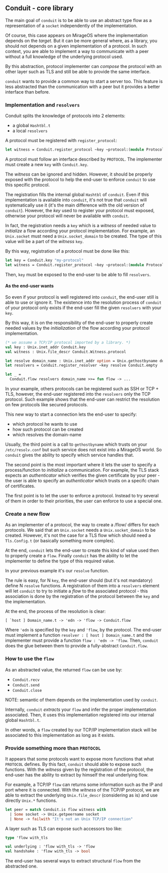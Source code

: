 ## Conduit - core library

The main goal of `conduit` is to be able to use an abstract type flow as a
representation of a `socket` independently of the implementation.

Of course, this case appears on MirageOS where the implementation depends on the
_target_. But it can be more general where, as a library, you should not depends
on a given implementation of a protocol. In such context, you are able to
implement a way to communicate with a peer without a full knowledge of the
underlying protocol used.

By this abstraction, protocol implementer can _compose_ the protocol with an
other layer such as TLS and still be able to provide the same interface.

`conduit` wants to provide a common way to start a server too. This feature is
less abstracted than the communication with a peer but it provides a better
interface than before.

### Implementation and `resolvers`

Conduit splits the knowledge of protocols into 2 elements:
- a global `Hashtbl.t`
- a local `resolvers`

A protocol must be registered with `register_protocol`:
```ocaml
let witness = Conduit.register_protocol ~key ~protocol:(module Protocol)
```

A protocol must follow an interface described by `PROTOCOL`. The implementer
must create a new `key` with `Conduit.key`.

The _witness_ can be ignored and hidden. However, it should be properly exposed
with the protocol to help the end-user to enforce `conduit` to use this specific
protocol.

The registration fills the internal global `Hashtbl` of `conduit`. Even if this
implementation is available into `conduit`, it's not true that `conduit` will
systematically use it (it's the main difference with the old version of
`conduit`). However, the _key_ used to register your protocol must exposed,
otherwise your protocol will never be available with `conduit`.

In fact, the registration needs a `key` which is a _witness_ of needed value to
_initialize_ a flow according your protocol implementation. For example, an
`Unix.socket` must need a `Unix.socket_domain` to be created. The type of this
value will be a part of the _witness_ `key`.

By this way, registration of a protocol must be done like this:
```ocaml
let key = Conduit.key "my-protocol"
let witness = Conduit.register_protocol ~key ~protocol:(module Protocol)
```

Then, `key` must be exposed to the end-user to be able to fill `resolvers`.

#### As the end-user wants

So even if your protocol is well registered into `conduit`, the end-user still
is able to use or ignore it. The existence into the resolution process of
`conduit` of your protocol only exists if the end-user fill the given
`resolvers` with your `key`.

By this way, it is on the responsibility of the end-user to properly create
needed values by the _initialization_ of the flow according your protocol
implementation.

```ocaml
(* we assume a TCP/IP protocol imported by a library. *)
val key : Unix.inet_addr Conduit.key
val witness : Unix.file_descr Conduit.Witness.protocol

let resolve domain_name : Unix.inet_addr option = Unix.gethostbyname domain_name
let resolvers = Conduit.register_resolver ~key resolve Conduit.empty

let _ =
  Conduit.flow resolvers domain_name >>= fun flow -> ...
```

In your example, others protocols can be registered such as SSH or TCP + TLS,
however, the end-user registered into the `resolvers` only the TCP protocol.
Such example shows that the end-user can restrict the resolution on few
protocols like secured protocols.

This new way to start a connection lets the end-user to specify:
- which protocol he wants to use
- how such protocol can be created 
- which resolves the domain-name

Usually, the third point is a call to `gethostbyname` which trusts on your
`/etc/resolv.conf` but such service does not exist into a MirageOS world. So
`conduit` gives the ability to specify which service handles that.

The second point is the most important where it lets the user to specify a
process/function to _initialize_ a communication. For example, the TLS stack
expects an _authenticator_ which verifies the given certificate by your peer -
the user is able to specify an _authenticator_ which trusts on a specifc chain
of certificates.

The first point is to let the user to enforce a protocol. Instead to try several
of them in order to their priorities, the user can enforce to use a special one.

### Create a new flow

As an implementer of a protocol, the way to create a /flow/ differs for each
protocols. We said that an `Unix.socket` needs a `Unix.socket_domain` to be
created. However, it's not the case for a TLS flow which should need a
`Tls.Config.t` (or basically something more complex).

At the end, `conduit` lets the end-user to create this kind of value used then
to properly create a `flow`. Finally `conduit` has the ability to let the
implementer to define the type of this required value.

In your previous example it's our `resolve` function.

The rule is easy, for N `key`, the end-user should (but it's not mandatory)
define N `resolve` functions. A registration of them into a `resolvers` element
will let `conduit` to try to initiate a _flow_ to the associated protocol - this
association is done by the registration of the protocol between the `key` and
the implementation.

At the end, the process of the resolution is clear:
```
[ `host ] Domain_name.t -> 'edn -> 'flow -> Conduit.flow
```

Where `'edn` is specified by the `key` and `'flow`, by the protocol. The
end-user must implement a function `resolver : [ host ] Domain_name.t` and the
implementer must provide a function `flow : 'edn -> 'flow`. Then, `conduit` does
the glue between them to provide a fully-abstract `Conduit.flow`.

### How to use the `flow`

As an abstracted value, the returned `flow` can be use by:
- `Conduit.recv`
- `Conduit.send`
- `Conduit.close`

NOTE: semantic of them depends on the implementation used by `conduit`.

Internally, `conduit` _extracts_ your `flow` and infer the proper implementation
associated. Then, it uses this implementation registered into our internal
global `Hashtbl.t`.

In other words, a `flow` created by our TCP/IP implementation stack will be
associated to this implementation as long as it exists.

### Provide something more than `PROTOCOL`

It appears that some protocols want to expose more functions that what
`PROTOCOL` defines. By this fact, `conduit` should able to expose such
functions. With the _witness_ given by the registration of the protocol, the
end-user has the ability to extract by himself the real underlying flow.

For example, a TCP/IP `flow` can returns some information such as the IP and
port where it is connected. With the _witness_ of the TCP/IP protocol, we are
able to extract the underlying `Unix.file_descr` (considering as is) and use
directly `Unix.*` functions.

```ocaml
let peer = match Conduit.is flow witness with
  | Some socket -> Unix.getpeername socket
  | None -> failwith "It's not an Unix TCP/IP connection"
```

A layer such as TLS can expose such accessors too like:
```ocaml
type 'flow with_tls

val underlying : 'flow with_tls -> 'flow
val handshake : 'flow with_tls -> bool
```

The end-user has several ways to extract structural `flow` from the abstracted one.
